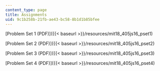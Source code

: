 ```yaml
---
content_type: page
title: Assignments
uid: 9c1b258b-21fb-ae43-bc58-8b1d1b85bfee
---
```


[Problem Set 1 (PDF)]({{< baseurl >}}/resources/mit18_405js16_pset1)

[Problem Set 2 (PDF)]({{< baseurl >}}/resources/mit18_405js16_pset2)

[Problem Set 3 (PDF)]({{< baseurl >}}/resources/mit18_405js16_pset3)

[Problem Set 4 (PDF)]({{< baseurl >}}/resources/mit18_405js16_pset4)